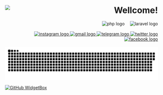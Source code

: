 <div>
	<img align="left" width="50%" src="https://media.tenor.com/SPHqP38ltpoAAAAd/you-are.gif"  />
	<div height="50%">
		<h1 align="right"> Wellcome!</h1>
	</div>
</div>

<div align="right">

  <img width="10" />
  <img src="https://cdn.jsdelivr.net/gh/devicons/devicon/icons/php/php-original.svg" height="50" alt="php logo"  />
  <img width="10" />
  <img src="https://cdn.jsdelivr.net/gh/devicons/devicon/icons/laravel/laravel-plain.svg" height="50" alt="laravel logo"  />
 
</div>

<br height="20" />

<div align="right">
  <a href="https://https://www.instagram.com/bahromjonov17">
    <img src="https://raw.githubusercontent.com/maurodesouza/profile-readme-generator/master/src/assets/icons/social/instagram/default.svg" width="70" height="50" alt="instagram logo"/>
  </a>
  <a href="https://google.com">
    <img src="https://raw.githubusercontent.com/maurodesouza/profile-readme-generator/master/src/assets/icons/social/gmail/default.svg" width="70" height="50" alt="gmail logo"  />
  </a>
  <a href="https://google.com"
    <img src="https://raw.githubusercontent.com/maurodesouza/profile-readme-generator/master/src/assets/icons/social/linkedin/default.svg" width="70" height="50" alt="linkedin logo"  />
  </a>
  <a href="https://t.me/bahromjonov17">
    <img src="https://raw.githubusercontent.com/maurodesouza/profile-readme-generator/master/src/assets/icons/social/telegram/default.svg" width="70" height="50" alt="telegram logo"  />
  </a>
  <a href="https://google.com">
    <img src="https://raw.githubusercontent.com/maurodesouza/profile-readme-generator/master/src/assets/icons/social/twitter/default.svg" width="70" height="50" alt="twitter logo"  />
  </a>
  <a href="https://google.com">
    <img src="https://raw.githubusercontent.com/maurodesouza/profile-readme-generator/master/src/assets/icons/social/facebook/default.svg"  height="50" alt="facebook logo"  />
  </a>
</div>

<br clear="both">

<img src="https://raw.githubusercontent.com/Temur5319436/Temur5319436/output/snake.svg" alt="Snake animation" />

[![GitHub WidgetBox](https://github-widgetbox.vercel.app/api/profile?username=bahromjonovo&data=followers,repositories,stars,commits&theme=dark)](https://github.com/bahromjonovo)
